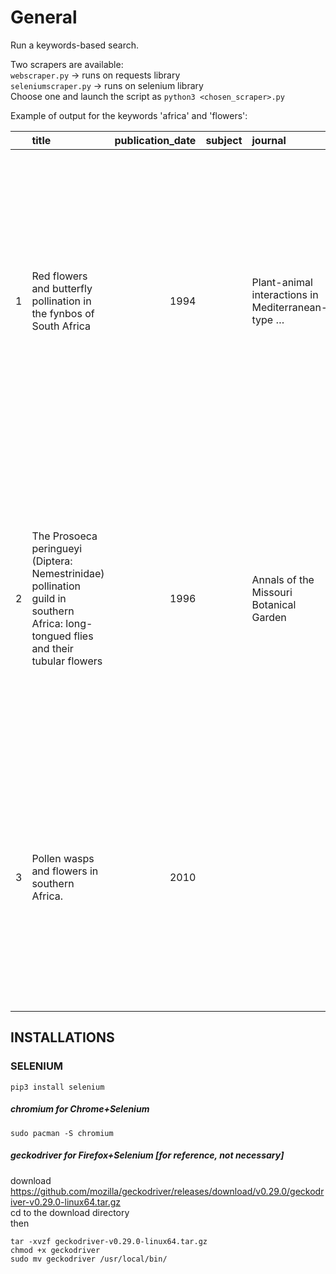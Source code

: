 # General

Run a keywords-based search.  

Two scrapers are available:  
`webscraper.py` -> runs on requests library  
`seleniumscraper.py` -> runs on selenium library  
Choose one and launch the script as `python3 <chosen_scraper>.py`

Example of output for the keywords 'africa' and 'flowers':  

|    | title                                                                                                                                                                     |   publication_date | subject   | journal                                           | DOI                                                                                                                                      | author                              | abstract                                                                                                                                                                                                                                                                               | from_database   |
|---:|:--------------------------------------------------------------------------------------------------------------------------------------------------------------------------|-------------------:|:----------|:--------------------------------------------------|:-----------------------------------------------------------------------------------------------------------------------------------------|:------------------------------------|:---------------------------------------------------------------------------------------------------------------------------------------------------------------------------------------------------------------------------------------------------------------------------------------|:----------------|
|  1 | Red flowers and butterfly pollination in the fynbos of South Africa                                                                                                       |               1994 |           | Plant-animal interactions in Mediterranean-type … | 10.1007/978-94-011-0908-6_13                                                                                                             | SD Johnson, WJ Bond                 | A guild of fynbos species with red flowers is pollinated exclusively by the butterfly Meneris tulbaghia. Such dependence on a single species of pollinator is rarely found in plants. Species pollinated by M. tulbaghia share several convergent characteristics including large …    | gs              |
|  2 | The Prosoeca peringueyi (Diptera: Nemestrinidae) pollination guild in southern Africa: long-tongued flies and their tubular flowers                                       |               1996 |           | Annals of the Missouri Botanical Garden           | https://www.jstor.org/stable/2399969                                                                                                     | JC Manning, P Goldblatt             | A guild of 28 winter-and spring-flowering species of two plant families, Iridaceae and Geraniaceae, with intense purple to crimson flowers and extremely long and slender perianth tubes, is pollinated exclusively by two long-tongued flies of the family …                          | gs              |
|  3 | Pollen wasps and flowers in southern Africa.                                                                                                                              |               2010 |           |                                                   | https://www.cabdirect.org/cabdirect/abstract/20113196209                                                                                 | SK Gess, FW Gess                    | This work is a treatment of pollen wasps as distinct from wasps in general and particularly of pollen wasps of southern Africa. The pollen wasps are behaviourally distinct from all other aculeate (stinging) wasps. Indeed in behaviour they are bee-like …                                                                                                                                                                                                                                                                                                                   | gs       

## INSTALLATIONS

### SELENIUM

`pip3 install selenium`

##### chromium for Chrome+Selenium

`sudo pacman -S chromium`

##### geckodriver for Firefox+Selenium [for reference, not necessary]
download https://github.com/mozilla/geckodriver/releases/download/v0.29.0/geckodriver-v0.29.0-linux64.tar.gz  
cd to the download directory  
then

```
tar -xvzf geckodriver-v0.29.0-linux64.tar.gz
chmod +x geckodriver
sudo mv geckodriver /usr/local/bin/
```
